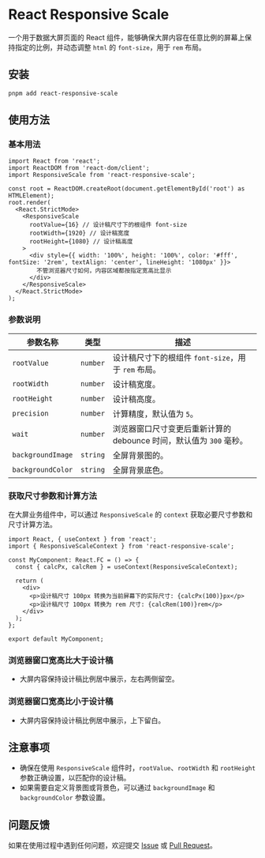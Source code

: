 # React Responsive Scale

一个用于数据大屏页面的 React 组件，能够确保大屏内容在任意比例的屏幕上保持指定的比例，并动态调整 `html` 的 `font-size`，用于 `rem` 布局。

## 安装

```bash
pnpm add react-responsive-scale
```

## 使用方法

### 基本用法

```tsx
import React from 'react';
import ReactDOM from 'react-dom/client';
import ResponsiveScale from 'react-responsive-scale';

const root = ReactDOM.createRoot(document.getElementById('root') as HTMLElement);
root.render(
  <React.StrictMode>
    <ResponsiveScale
      rootValue={16} // 设计稿尺寸下的根组件 font-size
      rootWidth={1920} // 设计稿宽度
      rootHeight={1080} // 设计稿高度
    >
      <div style={{ width: '100%', height: '100%', color: '#fff', fontSize: '2rem', textAlign: 'center', lineHeight: '1080px' }}>
        不管浏览器尺寸如何，内容区域都按指定宽高比显示
      </div>
    </ResponsiveScale>
  </React.StrictMode>
);
```

### 参数说明

| 参数名称       | 类型       | 描述                                                                 |
|----------------|------------|----------------------------------------------------------------------|
| `rootValue`    | `number`   | 设计稿尺寸下的根组件 `font-size`，用于 `rem` 布局。                  |
| `rootWidth`    | `number`   | 设计稿宽度。                                                         |
| `rootHeight`   | `number`   | 设计稿高度。                                                         |
| `precision`    | `number`   | 计算精度，默认值为 `5`。                                             |
| `wait`         | `number`   | 浏览器窗口尺寸变更后重新计算的 debounce 时间，默认值为 `300` 毫秒。   |
| `backgroundImage` | `string`  | 全屏背景图的。                                                   |
| `backgroundColor` | `string`  | 全屏背景底色。                                                       |

### 获取尺寸参数和计算方法

在大屏业务组件中，可以通过 `ResponsiveScale` 的 `context` 获取必要尺寸参数和尺寸计算方法。

```tsx
import React, { useContext } from 'react';
import { ResponsiveScaleContext } from 'react-responsive-scale';

const MyComponent: React.FC = () => {
  const { calcPx, calcRem } = useContext(ResponsiveScaleContext);

  return (
    <div>
      <p>设计稿尺寸 100px 转换为当前屏幕下的实际尺寸: {calcPx(100)}px</p>
      <p>设计稿尺寸 100px 转换为 rem 尺寸: {calcRem(100)}rem</p>
    </div>
  );
};

export default MyComponent;
```

### 浏览器窗口宽高比大于设计稿

- 大屏内容保持设计稿比例居中展示，左右两侧留空。

### 浏览器窗口宽高比小于设计稿

- 大屏内容保持设计稿比例居中展示，上下留白。

## 注意事项

- 确保在使用 `ResponsiveScale` 组件时，`rootValue`、`rootWidth` 和 `rootHeight` 参数正确设置，以匹配你的设计稿。
- 如果需要自定义背景图或背景色，可以通过 `backgroundImage` 和 `backgroundColor` 参数设置。

## 问题反馈

如果在使用过程中遇到任何问题，欢迎提交 [Issue](https://github.com/your-repo/react-responsive-scale/issues) 或 [Pull Request](https://github.com/your-repo/react-responsive-scale/pulls)。
